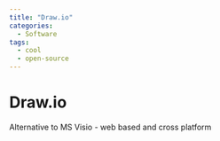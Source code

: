 ```yaml
---
title: "Draw.io"
categories:
  - Software
tags:
  - cool
  - open-source
---
```


Draw.io
=======

Alternative to MS Visio - web based and cross platform
